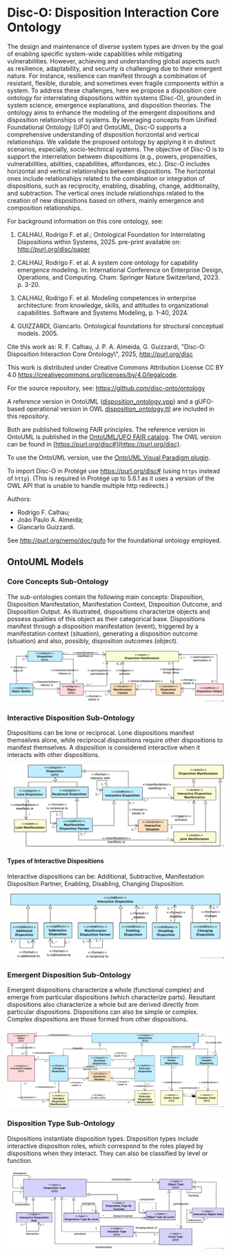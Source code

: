 
# Disc-O: Disposition Interaction Core Ontology


The design and maintenance of diverse system types are driven by the goal of enabling specific system-wide capabilities while mitigating vulnerabilities. However, achieving and understanding global aspects such as resilience, adaptability, and security is challenging due to their emergent nature. For instance, resilience can manifest through a combination of resistant, flexible, durable, and sometimes even fragile components within a system. To address these challenges, here we propose a disposition core ontology for interrelating dispositions within systems (Disc-O), grounded in system science, emergence explanations, and disposition theories. The ontology aims to enhance the modeling of the emergent dispositions and disposition relationships of systems. By leveraging concepts from Unified Foundational Ontology (UFO) and OntoUML, Disc-O supports a comprehensive understanding of disposition horizontal and vertical relationships. We validate the proposed ontology by applying it in distinct scenarios, especially, socio-technical systems. The objective of Disc-O is to support the interrelation between dispositions (e.g., powers, propensities, vulnerabilities, abilities, capabilities, affordances, etc.). Disc-O includes horizontal and vertical relationships between dispositions. The horizontal ones include relationships related to the combination or integration of dispositions, such as reciprocity, enabling, disabling, change, additionality, and subtraction. The vertical ones include relationships related to the creation of new dispositions based on others, mainly emergence and composition relationships. 


For background information on this core ontology, see:
1. CALHAU, Rodrigo F. et al.; Ontological Foundation for Interrelating Dispositions within Systems, 2025. pre-print available on: http://purl.org/disc/paper

2. CALHAU, Rodrigo F. et al. A system core ontology for capability emergence modeling. In: International Conference on Enterprise Design, Operations, and Computing. Cham: Springer Nature Switzerland, 2023. p. 3-20.

3. CALHAU, Rodrigo F. et al. Modeling competences in enterprise architecture: from knowledge, skills, and attitudes to organizational capabilities. Software and Systems Modeling, p. 1-40, 2024.

4. GUIZZARDI, Giancarlo. Ontological foundations for structural conceptual models. 2005.




Cite this work as: 
R. F. Calhau, J. P. A. Almeida, G. Guizzardi, "Disc-O: Disposition Interaction Core Ontology\\\", 2025, http://purl.org/disc

This work is distributed under Creative Commons Attribution License CC BY 4.0 <https://creativecommons.org/licenses/by/4.0/legalcode>.

For the source repository, see: <https://github.com/disc-onto/ontology>


A reference version in OntoUML ([disposition_ontology.vpp](./disc_ontology.vpp)) and a gUFO-based operational version in OWL [disposition_ontology.ttl](./disposition_ontology.ttl) are included in this repository. 

Both are published following FAIR principles. The reference version in OntoUML is published in the [OntoUML/UFO FAIR catalog](https://scs-ontouml.eemcs.utwente.nl/). The OWL version can be found in [https://purl.org/disc#](https://purl.org/disc). 

To use the OntoUML version, use the [OntoUML Visual Paradigm plugin](https://github.com/OntoUML/ontouml-vp-plugin).

To import Disc-O in Protégé use <https://purl.org/disc#> (using `https` instead of `http`). (This is required in Protégé up to 5.6.1 as it uses a version of the OWL API that is unable to handle multiple http redirects.)

Authors:

* Rodrigo F. Calhau;
* João Paulo A. Almeida;
* Giancarlo Guizzardi.

See <http://purl.org/nemo/doc/gufo> for the foundational ontology employed.


## OntoUML Models

### Core Concepts Sub-Ontology

The sub-ontologies contain the following main concepts: Disposition, Disposition Manifestation, Manifestation Context, Disposition Outcome, and Disposition Output. As illustrated, dispositions characterize objects and possess qualities of this object as their categorical base. Dispositions manifest through a disposition manifestation (event), triggered by a manifestation context (situation), generating a disposition outcome (situation) and also, possibly, disposition outcomes (object).

<img src="./img/disposition.png" alt="Core Concepts Sub-Ontology" />

### Interactive Disposition Sub-Ontology

Dispositions can be lone or reciprocal. Lone dispositions manifest themselves alone, while reciprocal dispositions require other dispositions to manifest themselves. A disposition is considered interactive when it interacts with other dispositions.

<img src="./img/disposition_interaction1.png" alt="Interactive Disposition Sub-Ontology" />

#### Types of Interactive Dispositions
Interactive dispositions can be: Additional, Subtractive, Manifestation Disposition Partner, Enabling, Disabling, Changing Disposition.

<img src="./img/disposition_interaction3.png" alt="Interactive Disposition  Sub-Ontology" />

### Emergent Disposition Sub-Ontology
Emergent dispositions characterize a whole (functional complex) and emerge from particular dispositions (which characterize parts). Resultant dispositions also characterize a whole but are derived directly from particular dispositions. Dispositions can also be simple or complex. Complex dispositions are those formed from other dispositions.

<img src="./img/disposition_emergence.png" alt="Disposition Emergence Sub-Ontology" />

### Disposition Type Sub-Ontology
Dispositions instantiate disposition types. Disposition types include interactive disposition roles, which correspond to the roles played by dispositions when they interact. They can also be classified by level or function.

<img src="./img/disposition_type.png" alt="Disposition Type Sub-Ontology" />







